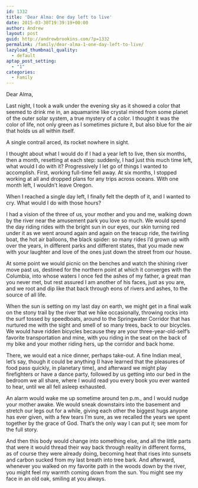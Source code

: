```yaml
---
id: 1332
title: 'Dear Alma: One day left to live'
date: 2015-03-30T19:39:19+00:00
author: Andrew
layout: post
guid: http://andrewbrookins.com/?p=1332
permalink: /family/dear-alma-1-one-day-left-to-live/
lazyload_thumbnail_quality:
  - default
aptap_post_setting:
  - "1"
categories:
  - Family
---
```

Dear Alma,

Last night, I took a walk under the evening sky as it showed a color that seemed to drink me in, an aquamarine like crystal mined from some planet of the outer solar system, a true mystery of a color. I thought it was the color of life, not only green as I sometimes picture it, but also blue for the air that holds us all within itself.

A single contrail arced, its rocket nowhere in sight.

I thought about what I would do if I had a year left to live, then six months, then a month, resetting at each step: suddenly, I had just this much time left, what would I do with it? Progressively I let go of things I wanted to accomplish. First, working full-time fell away. At six months, I stopped working at all and dropped plans for any trips across oceans. With one month left, I wouldn’t leave Oregon.

When I reached a single day left, I finally felt the depth of it, and I wanted to cry. What would I do with those hours?

I had a vision of the three of us, your mother and you and me, walking down by the river near the amusement park you love so much. We would spend the day riding rides with the bright sun in our eyes, our skin turning red under it as we went around again and again on the teacup ride, the twirling boat, the hot air balloons, the black spider: so many rides I’d grown up with over the years, in different parks and different states, that you made new with your laughter and love of the ones just down the street from our house.

At some point we would picnic on the benches and watch the shining river move past us, destined for the northern point at which it converges with the Columbia, into whose waters I once fed the ashes of my father, a great man you never met, but rest assured I am another of his faces, just as you are, and we root and dip like that back through eons of rivers and ashes, to the source of all life.

When the sun is setting on my last day on earth, we might get in a final walk on the stony trail by the river that we hike occasionally, throwing rocks into the surf tossed by speedboats, around to the Springwater Corridor that has nurtured me with the sight and smell of so many trees, back to our bicycles. We would have ridden bicycles because they are your three-year-old-self’s favorite transportation and mine, with you riding in the seat on the back of my bike and your mother riding hers, up the corridor and back home.

There, we would eat a nice dinner, perhaps take-out. A fine Indian meal, let’s say, though it could be anything (I have learned that the pleasures of food pass quickly, in planetary time), and afterward we might play firefighters or have a dance party, followed by us getting into our bed in the bedroom we all share, where I would read you every book you ever wanted to hear, until we all fell asleep exhausted.

An alarm would wake me up sometime around ten p.m., and I would nudge your mother awake. We would sneak downstairs into the basement and stretch our legs out for a while, giving each other the biggest hugs anyone has ever given, with a few tears I’m sure, as we recalled the years we spent together by the grace of God. That’s the only way I can put it; see mom for the full story.

And then this body would change into something else, and all the little parts that were it would thread their way back through reality in different forms, as of course they were already doing, becoming heat that rises into sunsets and carbon sucked from my last breath into tree bark. And afterward, whenever you walked on my favorite path in the woods down by the river, you might feel my warmth coming down from the sun. You might see my face in an old oak, smiling at you always.